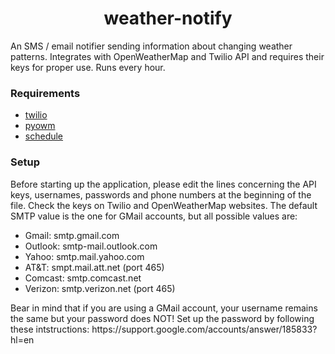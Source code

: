 <h1 align="center">weather-notify</h1>

<p>An SMS / email notifier sending information about changing weather patterns. Integrates with OpenWeatherMap and Twilio API and requires their keys for proper use. Runs every hour.</p>

<h3> Requirements </h3>

- [twilio](https://pypi.python.org/pypi/twilio)
- [pyowm](https://pypi.python.org/pypi/pyowm/2.8.0)
- [schedule](https://pypi.python.org/pypi/schedule/0.5.0)

<h3> Setup </h3>

<p>Before starting up the application, please edit the lines concerning the API keys, usernames, passwords and phone numbers at the beginning of the file. Check the keys on Twilio and OpenWeatherMap websites. The default SMTP value is the one for GMail accounts, but all possible values are: </p>

- Gmail: smtp.gmail.com
- Outlook: smtp-mail.outlook.com
- Yahoo: smtp.mail.yahoo.com
- AT&T: smpt.mail.att.net (port 465)
- Comcast: smtp.comcast.net
- Verizon: smtp.verizon.net (port 465)

<p>Bear in mind that if you are using a GMail account, your username remains the same but your password does NOT! Set up the password by following these intstructions: https://support.google.com/accounts/answer/185833?hl=en </p>
